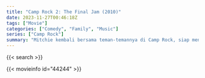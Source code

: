 ```yaml
---
title: "Camp Rock 2: The Final Jam (2010)"
date: 2023-11-27T00:46:18Z
tags: ["Movie"]
categories: ["Comedy", "Family", "Music"]
series: ["Camp Rock"]
summary: "Mitchie kembali bersama teman-temannya di Camp Rock, siap menampilkan musik, menari, dan bersenang-senang. Pacarnya mungkin juga ada di sana. Sebuah kamp baru telah dibuka di seberang danau, menciptakan suasana persaingan atau perseteruan."
---
```


<mux-player stream-type="on-demand"
src="https://kp3d-my.sharepoint.com/personal/ryoo_kp3d_onmicrosoft_com/_layouts/15/download.aspx?share=EYs8TjP8w35NsgyhXvEM0DkBaoggCldKdK2cEQFHuN1ptQ" prefer-playback="mse" controls>

</mux-player>

{{< search >}}

{{< movieinfo id="44244" >}}

<script src="https://cdn.jsdelivr.net/npm/@mux/mux-player"></script>

 <script type="application/ld+json ">
{
"@context": "https://schema.org/",
"@type": "VideoObject",
"name": "Camp Rock 2: The Final Jam (2010)",
"contentUrl": "https://stream.mux.com/mYj1ZK2hP01dQDurgTleeb00S1buXD6XA00r4bW3P00QBA8.m3u8",
"thumbnailUrl": "https://www.themoviedb.org/t/p/original/hR8FubCsCAfoRns8E9J4Cz7uabT.jpg?width=314&fit_mode=preserve&time=25",
"uploadDate": "2023-11-27T00:46:18Z",
}

</script>
